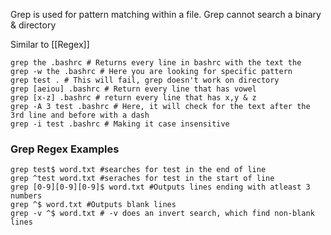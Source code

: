 Grep is used for pattern matching within a file.
Grep cannot search a binary & directory

Similar to [[Regex]]

```shell
grep the .bashrc # Returns every line in bashrc with the text the
grep -w the .bashrc # Here you are looking for specific pattern
grep test . # This will fail, grep doesn't work on directory
grep [aeiou] .bashrc # Return every line that has vowel
grep [x-z] .bashrc # return every line that has x,y & z
grep -A 3 test .bashrc # Here, it will check for the text after the 3rd line and before with a dash
grep -i test .bashrc # Making it case insensitive

```


### Grep Regex Examples

```shell
grep test$ word.txt #searches for test in the end of line
grep ^test word.txt #seraches for test in the start of line
grep [0-9][0-9][0-9]$ word.txt #Outputs lines ending with atleast 3 numbers
grep ^$ word.txt #Outputs blank lines
grep -v ^$ word.txt # -v does an invert search, which find non-blank lines
```